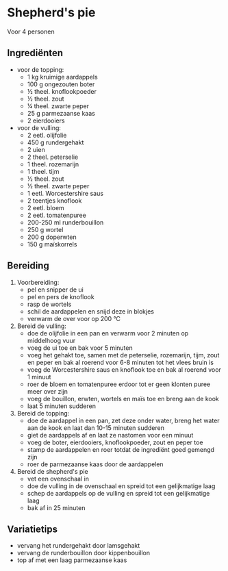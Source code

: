 # Shepherd's pie

Voor 4 personen

## Ingrediënten

- voor de topping:
  - 1 kg kruimige aardappels
  - 100 g ongezouten boter
  - ½ theel. knoflookpoeder
  - ½ theel. zout
  - ¼ theel. zwarte peper
  - 25 g parmezaanse kaas
  - 2 eierdooiers
- voor de vulling:
  - 2 eetl. olijfolie
  - 450 g rundergehakt
  - 2 uien
  - 2 theel. peterselie
  - 1 theel. rozemarijn
  - 1 theel. tijm
  - ½ theel. zout
  - ½ theel. zwarte peper
  - 1 eetl.  Worcestershire saus
  - 2 teentjes knoflook
  - 2 eetl. bloem
  - 2 eetl. tomatenpuree
  - 200-250 ml runderbouillon
  - 250 g wortel
  - 200 g doperwten
  - 150 g maïskorrels

## Bereiding
1. Voorbereiding:
   - pel en snipper de ui
   - pel en pers de knoflook
   - rasp de wortels
   - schil de aardappelen en snijd deze in blokjes
   - verwarm de over voor op 200 °C
2. Bereid de vulling:
   - doe de olijfolie in een pan en verwarm voor 2 minuten op middelhoog vuur
   - voeg de ui toe en bak voor 5 minuten
   - voeg het gehakt toe, samen met de peterselie, rozemarijn, tijm, zout en peper en bak al roerend voor 6-8 minuten tot het vlees bruin is
   - voeg de  Worcestershire saus en knoflook toe en bak al roerend voor 1 minuut
   - roer de bloem en tomatenpuree erdoor tot er geen klonten puree meer over zijn
   - voeg de bouillon, erwten, wortels en maïs toe en breng aan de kook
   - laat 5 minuten sudderen
3. Bereid de topping:
   - doe de aardappel in een pan, zet deze onder water, breng het water aan de kook en laat dan 10-15 minuten sudderen
   - giet de aardappels af en laat ze nastomen voor een minuut
   - voeg de boter, eierdooiers, knoflookpoeder, zout en peper toe
   - stamp de aardappelen en roer totdat de ingrediënt goed gemengd zijn
   - roer de parmezaanse kaas door de aardappelen
4. Bereid de shepherd's pie
   - vet een ovenschaal in
   - doe de vulling in de ovenschaal en spreid tot een gelijkmatige laag
   - schep de aardappels op de vulling en spreid tot een gelijkmatige laag
   - bak af in 25 minuten

## Variatietips

 - vervang het rundergehakt door lamsgehakt
 - vervang de runderbouillon door kippenbouillon
 - top af met een laag parmezaanse kaas
